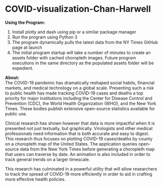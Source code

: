 # COVID-visualization-Chan-Harwell

__Using the Program:__
1. Install plotly and dash using pip or a similar package manager
2. Run the program using Python 3
3. The program dynamically pulls the latest data from the NY Times GitHub page at launch
4. The initial program startup will take a number of minutes to create an assets folder with cached choropleth images.
      Future program executions in the same directory as the populated assets folder will be expedient.


__About:__  
The COVID-19 pandemic has dramatically reshaped social habits, financial markets, and medical technology on a global scale. 
Presenting such a risk to public health has made tracking COVID-19 cases and deaths a top priority for major institutions including 
the Center for Disease Control and Prevention (CDC), the World Health Organization (WHO), and the New York Times.
These bodies publish extensive open-source statistics available for public use. 

Clinical research has shown however that data is more impactful when it is presented not just textually, but graphically. 
Virologists and other medical professionals need information that is both accurate and easy to digest. 
This research thus focuses on plotting COVID-19 cases/deaths by county on a choropleth map of the United States. 
The application queries open-source data from the New York Times before generating a choropleth map that users can traverse by date.
An animation is also included in order to track general trends on a larger timescale. 

This research has culminated in a powerful utility that will allow researchers to track the spread of COVID-19 more efficiently in 
order to aid in crafting more effective health policies.
